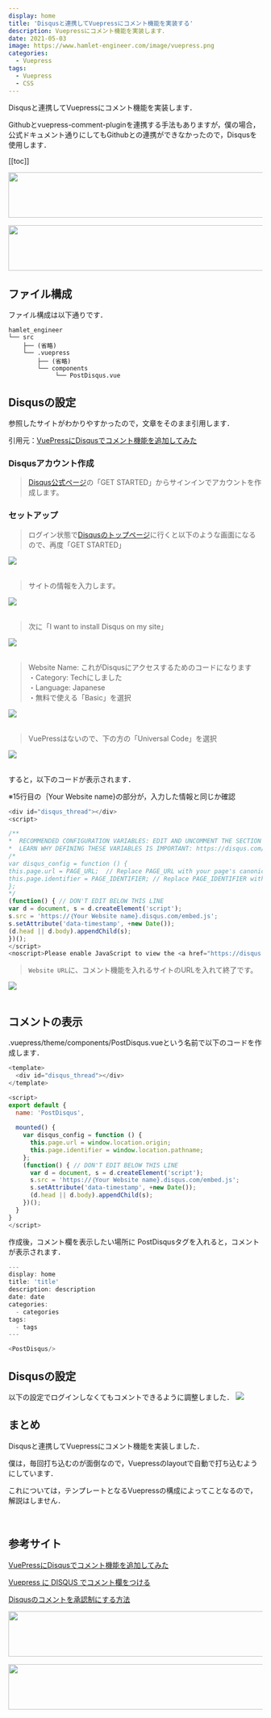 ```yaml
---
display: home
title: 'Disqusと連携してVuepressにコメント機能を実装する'
description: Vuepressにコメント機能を実装します．
date: 2021-05-03
image: https://www.hamlet-engineer.com/image/vuepress.png
categories: 
  - Vuepress
tags:
  - Vuepress
  - CSS
---
```

Disqusと連携してVuepressにコメント機能を実装します．

<!-- more -->

<ClientOnly>
  <CallInArticleAdsense />
</ClientOnly>

Githubとvuepress-comment-pluginを連携する手法もありますが，僕の場合，公式ドキュメント通りにしてもGithubとの連携ができなかったので，Disqusを使用します．

[[toc]]

<!-- TechAcademy -->
<a href="//af.moshimo.com/af/c/click?a_id=2604050&p_id=1555&pc_id=2816&pl_id=29835&guid=ON" rel="nofollow" referrerpolicy="no-referrer-when-downgrade"><img src="//image.moshimo.com/af-img/0866/000000029835.jpg" width="728" height="90" style="border:none;"></a><img src="//i.moshimo.com/af/i/impression?a_id=2604050&p_id=1555&pc_id=2816&pl_id=29835" width="1" height="1" style="border:none;">

<!-- テックキャンプ -->
<a href="//af.moshimo.com/af/c/click?a_id=2641145&p_id=1770&pc_id=3386&pl_id=25847&guid=ON" rel="nofollow" referrerpolicy="no-referrer-when-downgrade"><img src="//image.moshimo.com/af-img/1115/000000025847.png" width="728" height="90" style="border:none;"></a><img src="//i.moshimo.com/af/i/impression?a_id=2641145&p_id=1770&pc_id=3386&pl_id=25847" width="1" height="1" style="border:none;">

## ファイル構成
ファイル構成は以下通りです．
```
hamlet_engineer
└── src
    ├── (省略)
    └── .vuepress
        ├── (省略)
        └── components
             └── PostDisqus.vue
```

## Disqusの設定
参照したサイトがわかりやすかったので，文章をそのまま引用します．

引用元：[VuePressにDisqusでコメント機能を追加してみた](https://dorasu-tech.dorasu.com/posts/2020/03/18/vuepress-disqus.html)

### Disqusアカウント作成
>[Disqus公式ページ](https://disqus.com/)の「GET STARTED」からサインインでアカウントを作成します。

### セットアップ
>ログイン状態で[Disqusのトップページ](https://disqus.com/)に行くと以下のような画面になるので、再度「GET STARTED」

![](/image/vuepress_comment_01.png)<br><br>

> サイトの情報を入力します。

![](/image/vuepress_comment_02.png)<br><br>

> 次に「I want to install Disqus on my site」

![](/image/vuepress_comment_03.png)<br><br>

> Website Name: これがDisqusにアクセスするためのコードになります<br>
・Category: Techにしました<br>
・Language: Japanese<br>
・無料で使える「Basic」を選択<br>

![](/image/vuepress_comment_04.png)<br><br>

> VuePressはないので、下の方の「Universal Code」を選択

![](/image/vuepress_comment_05.png)<br><br>

すると，以下のコードが表示されます．

※15行目の｛Your Website name}の部分が，入力した情報と同じか確認
```js
<div id="disqus_thread"></div>
<script>

/**
*  RECOMMENDED CONFIGURATION VARIABLES: EDIT AND UNCOMMENT THE SECTION BELOW TO INSERT DYNAMIC VALUES FROM YOUR PLATFORM OR CMS.
*  LEARN WHY DEFINING THESE VARIABLES IS IMPORTANT: https://disqus.com/admin/universalcode/#configuration-variables*/
/*
var disqus_config = function () {
this.page.url = PAGE_URL;  // Replace PAGE_URL with your page's canonical URL variable
this.page.identifier = PAGE_IDENTIFIER; // Replace PAGE_IDENTIFIER with your page's unique identifier variable
};
*/
(function() { // DON'T EDIT BELOW THIS LINE
var d = document, s = d.createElement('script');
s.src = 'https://｛Your Website name}.disqus.com/embed.js';
s.setAttribute('data-timestamp', +new Date());
(d.head || d.body).appendChild(s);
})();
</script>
<noscript>Please enable JavaScript to view the <a href="https://disqus.com/?ref_noscript">comments powered by Disqus.</a></noscript>
```

> `Website URL`に、コメント機能を入れるサイトのURLを入れて終了です。

![](/image/vuepress_comment_06.png)<br><br>

## コメントの表示
.vuepress/theme/components/PostDisqus.vueという名前で以下のコードを作成します．

```js
<template>
  <div id="disqus_thread"></div>
</template>

<script>
export default {
  name: 'PostDisqus',
  
  mounted() {
    var disqus_config = function () {
      this.page.url = window.location.origin;  
      this.page.identifier = window.location.pathname; 
    };
    (function() { // DON'T EDIT BELOW THIS LINE
      var d = document, s = d.createElement('script');
      s.src = 'https://｛Your Website name}.disqus.com/embed.js';
      s.setAttribute('data-timestamp', +new Date());
      (d.head || d.body).appendChild(s);
    })();
  }
}
</script>
```

作成後，コメント欄を表示したい場所に PostDisqusタグを入れると，コメントが表示されます．
```js
---
display: home
title: 'title'
description: description
date: date
categories: 
  - categories
tags:
  - tags
---

<PostDisqus/>
```

## Disqusの設定
以下の設定でログインしなくてもコメントできるように調整しました．
![](/image/guest_comment.png)


## まとめ
Disqusと連携してVuepressにコメント機能を実装しました．

僕は，毎回打ち込むのが面倒なので，Vuepressのlayoutで自動で打ち込むようにしています．

これについては，テンプレートとなるVuepressの構成によってことなるので，解説はしません．

<br>

## 参考サイト
[VuePressにDisqusでコメント機能を追加してみた](https://dorasu-tech.dorasu.com/posts/2020/03/18/vuepress-disqus.html)

[Vuepress に DISQUS でコメント欄をつける](https://passe-de-mode.uedasoft.com/ja/tips/software/frontend/vuepress/vuepress03.html)

[Disqusのコメントを承認制にする方法](https://hamazof.com/2019/06/17/disqus_comment_syouninsei/)

<!-- TechAcademy -->
<a href="//af.moshimo.com/af/c/click?a_id=2604050&p_id=1555&pc_id=2816&pl_id=29835&guid=ON" rel="nofollow" referrerpolicy="no-referrer-when-downgrade"><img src="//image.moshimo.com/af-img/0866/000000029835.jpg" width="728" height="90" style="border:none;"></a><img src="//i.moshimo.com/af/i/impression?a_id=2604050&p_id=1555&pc_id=2816&pl_id=29835" width="1" height="1" style="border:none;">

<!-- テックキャンプ -->
<a href="//af.moshimo.com/af/c/click?a_id=2641145&p_id=1770&pc_id=3386&pl_id=25847&guid=ON" rel="nofollow" referrerpolicy="no-referrer-when-downgrade"><img src="//image.moshimo.com/af-img/1115/000000025847.png" width="728" height="90" style="border:none;"></a><img src="//i.moshimo.com/af/i/impression?a_id=2641145&p_id=1770&pc_id=3386&pl_id=25847" width="1" height="1" style="border:none;">

<ClientOnly>
  <CallInArticleAdsense />
</ClientOnly>